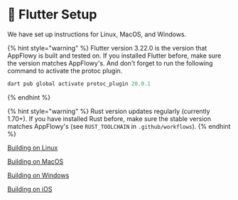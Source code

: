 # 🌳 Flutter Setup

We have set up instructions for Linux, MacOS, and Windows.

{% hint style="warning" %}
Flutter version 3.22.0 is the version that AppFlowy is built and tested on. If you installed Flutter before, make sure the version matches AppFlowy's. And don't forget to run the following command to activate the protoc plugin.

```dart
dart pub global activate protoc_plugin 20.0.1
```
{% endhint %}

{% hint style="warning" %}
Rust version updates regularly (currently 1.70+). If you have installed Rust before, make sure the stable version matches AppFlowy's (see `RUST_TOOLCHAIN` in `.github/workflows`).
{% endhint %}

[Building on Linux](building-on-linux.md)

[Building on MacOS](building-on-macos.md)

[Building on Windows](building-on-windows.md)

[Building on iOS](../../../../essential-documentation/contribute-to-appflowy/software-contributions/environment-setup/building-on-ios.md)
